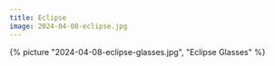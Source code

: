 ```yaml
---
title: Eclipse
image: 2024-04-08-eclipse.jpg
---
```


{% picture "2024-04-08-eclipse-glasses.jpg", "Eclipse Glasses" %}
